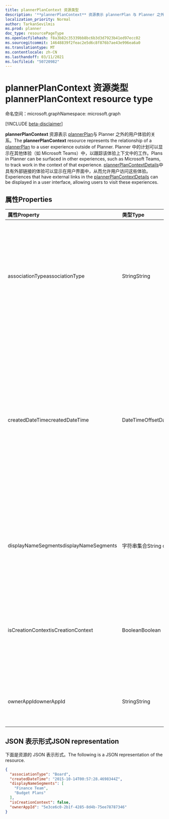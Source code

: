 ```yaml
---
title: plannerPlanContext 资源类型
description: '**plannerPlanContext** 资源表示 plannerPlan 与 Planner 之外的用户体验的关系。 Planner 中的计划可以显示在其他体验（如 Microsoft Teams）中，以跟踪该体验上下文中的工作。'
localization_priority: Normal
author: TarkanSevilmis
ms.prod: planner
doc_type: resourcePageType
ms.openlocfilehash: f8a3b82c35339bb8bc6b3d3d7923b41ed97ecc02
ms.sourcegitcommit: 14648839f2feac2e5d6c8f876b7ae43e996ea6a0
ms.translationtype: MT
ms.contentlocale: zh-CN
ms.lasthandoff: 03/11/2021
ms.locfileid: "50720982"
---
```

# <a name="plannerplancontext-resource-type"></a><span data-ttu-id="0864e-104">plannerPlanContext 资源类型</span><span class="sxs-lookup"><span data-stu-id="0864e-104">plannerPlanContext resource type</span></span>

<span data-ttu-id="0864e-105">命名空间：microsoft.graph</span><span class="sxs-lookup"><span data-stu-id="0864e-105">Namespace: microsoft.graph</span></span>

[!INCLUDE [beta-disclaimer](../../includes/beta-disclaimer.md)]

<span data-ttu-id="0864e-106">**plannerPlanContext** 资源表示 [plannerPlan](plannerplan.md)与 Planner 之外的用户体验的关系。</span><span class="sxs-lookup"><span data-stu-id="0864e-106">The **plannerPlanContext** resource represents the relationship of a [plannerPlan](plannerplan.md) to a user experience outside of Planner.</span></span> <span data-ttu-id="0864e-107">Planner 中的计划可以显示在其他体验（如 Microsoft Teams）中，以跟踪该体验上下文中的工作。</span><span class="sxs-lookup"><span data-stu-id="0864e-107">Plans in Planner can be surfaced in other experiences, such as Microsoft Teams, to track work in the context of that experience.</span></span> <span data-ttu-id="0864e-108">[plannerPlanContextDetails](plannerplancontextdetails.md)中具有外部链接的体验可以显示在用户界面中，从而允许用户访问这些体验。</span><span class="sxs-lookup"><span data-stu-id="0864e-108">Experiences that have external links in the [plannerPlanContextDetails](plannerplancontextdetails.md) can be displayed in a user interface, allowing users to visit these experiences.</span></span>


## <a name="properties"></a><span data-ttu-id="0864e-109">属性</span><span class="sxs-lookup"><span data-stu-id="0864e-109">Properties</span></span>
| <span data-ttu-id="0864e-110">属性</span><span class="sxs-lookup"><span data-stu-id="0864e-110">Property</span></span>     | <span data-ttu-id="0864e-111">类型</span><span class="sxs-lookup"><span data-stu-id="0864e-111">Type</span></span>   |<span data-ttu-id="0864e-112">说明</span><span class="sxs-lookup"><span data-stu-id="0864e-112">Description</span></span>|
|:---------------|:--------|:----------|
|<span data-ttu-id="0864e-113">associationType</span><span class="sxs-lookup"><span data-stu-id="0864e-113">associationType</span></span>|<span data-ttu-id="0864e-114">String</span><span class="sxs-lookup"><span data-stu-id="0864e-114">String</span></span>|<span data-ttu-id="0864e-115">可为 NULL。</span><span class="sxs-lookup"><span data-stu-id="0864e-115">Nullable.</span></span> <span data-ttu-id="0864e-116">plannerPlan 与应用之间的应用定义的关联[](plannerplan.md)类型。</span><span class="sxs-lookup"><span data-stu-id="0864e-116">An app-defined type of association between the [plannerPlan](plannerplan.md) and the app.</span></span> <span data-ttu-id="0864e-117">应用可以使用此信息跟踪与同一 [plannerPlan 的不同类型的关系](plannerplan.md)。</span><span class="sxs-lookup"><span data-stu-id="0864e-117">The app can use this information to track different kinds of relationships to the same [plannerPlan](plannerplan.md).</span></span>|
|<span data-ttu-id="0864e-118">createdDateTime</span><span class="sxs-lookup"><span data-stu-id="0864e-118">createdDateTime</span></span>|<span data-ttu-id="0864e-119">DateTimeOffset</span><span class="sxs-lookup"><span data-stu-id="0864e-119">DateTimeOffset</span></span>|<span data-ttu-id="0864e-120">只读。</span><span class="sxs-lookup"><span data-stu-id="0864e-120">Read-only.</span></span> <span data-ttu-id="0864e-121">创建 **plannerPlanContext 的** 日期和时间。</span><span class="sxs-lookup"><span data-stu-id="0864e-121">The date and time when the **plannerPlanContext** was created.</span></span> <span data-ttu-id="0864e-122">时间戳类型表示采用 ISO 8601 格式的日期和时间信息，始终采用 UTC 时区。</span><span class="sxs-lookup"><span data-stu-id="0864e-122">The Timestamp type represents date and time information using ISO 8601 format and is always in UTC time.</span></span> <span data-ttu-id="0864e-123">例如，2014 年 1 月 1 日午夜 UTC 为 `2014-01-01T00:00:00Z`。</span><span class="sxs-lookup"><span data-stu-id="0864e-123">For example, midnight UTC on Jan 1, 2014 is `2014-01-01T00:00:00Z`.</span></span>|
|<span data-ttu-id="0864e-124">displayNameSegments</span><span class="sxs-lookup"><span data-stu-id="0864e-124">displayNameSegments</span></span>|<span data-ttu-id="0864e-125">字符串集合</span><span class="sxs-lookup"><span data-stu-id="0864e-125">String collection</span></span>|<span data-ttu-id="0864e-126">外部体验名称的段。</span><span class="sxs-lookup"><span data-stu-id="0864e-126">The segments of the name of the external experience.</span></span> <span data-ttu-id="0864e-127">分段表示允许其他应用显示关系的分层结构。</span><span class="sxs-lookup"><span data-stu-id="0864e-127">Segments represent a hierarchical structure that allows other apps to display the relationship.</span></span>|
|<span data-ttu-id="0864e-128">isCreationContext</span><span class="sxs-lookup"><span data-stu-id="0864e-128">isCreationContext</span></span>|<span data-ttu-id="0864e-129">Boolean</span><span class="sxs-lookup"><span data-stu-id="0864e-129">Boolean</span></span>|<span data-ttu-id="0864e-130">只读。</span><span class="sxs-lookup"><span data-stu-id="0864e-130">Read-only.</span></span> <span data-ttu-id="0864e-131">指示是否从指定上下文创建计划。</span><span class="sxs-lookup"><span data-stu-id="0864e-131">Indicates whether the plan is created from the specified context.</span></span> <span data-ttu-id="0864e-132">根据上下文是否指定为计划创建一部分而自动生成。</span><span class="sxs-lookup"><span data-stu-id="0864e-132">Auto-generated based on whether the context is specified as part of plan creation.</span></span>|
|<span data-ttu-id="0864e-133">ownerAppId</span><span class="sxs-lookup"><span data-stu-id="0864e-133">ownerAppId</span></span>|<span data-ttu-id="0864e-134">String</span><span class="sxs-lookup"><span data-stu-id="0864e-134">String</span></span>|<span data-ttu-id="0864e-135">只读。</span><span class="sxs-lookup"><span data-stu-id="0864e-135">Read-only.</span></span> <span data-ttu-id="0864e-136">创建 **plannerPlanContext** 的应用的 ID。</span><span class="sxs-lookup"><span data-stu-id="0864e-136">ID of the app that created the **plannerPlanContext**.</span></span>|

## <a name="json-representation"></a><span data-ttu-id="0864e-137">JSON 表示形式</span><span class="sxs-lookup"><span data-stu-id="0864e-137">JSON representation</span></span>

<span data-ttu-id="0864e-138">下面是资源的 JSON 表示形式。</span><span class="sxs-lookup"><span data-stu-id="0864e-138">The following is a JSON representation of the resource.</span></span>

<!-- {
  "blockType": "resource",
  "optionalProperties": [

  ],
  "@odata.type": "microsoft.graph.plannerPlanContext"
}-->

```json
{
  "associationType": "Board",
  "createdDateTime": "2015-10-14T00:57:28.4698344Z",
  "displayNameSegments": [
    "Finance Team",
    "Budget Plans"
  ],
  "isCreationContext": false,
  "ownerAppId": "5e3ce6c0-2b1f-4285-8d4b-75ee78787346"
}

```

<!-- uuid: 8fcb5dbc-d5aa-4681-8e31-b001d5168d79
2015-10-25 14:57:30 UTC -->
<!--
{
  "type": "#page.annotation",
  "description": "plannerPlanContext resource",
  "keywords": "",
  "section": "documentation",
  "tocPath": "",
  "suppressions": []
}
-->


